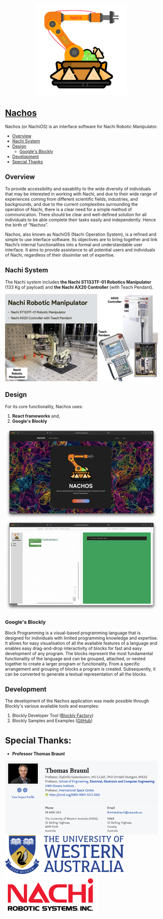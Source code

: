 <p align="center">
  <img src="public/img/logo.png" width="300" alt="Nachos Logo">
</p>

# [Nachos](https://nachios.vercel.app)

Nachos (or NachiOS) is an interface software for Nachi Robotic Manipulator.

- [Overview](#overview)
- [Nachi System](#nachi-system)
- [Design](#design)
  - [Google's Blockly](#googles-blockly)
- [Development](#development)
- [Special Thanks](#special-thanks)

## Overview 

To provide accessibility and easability to the wide diversity of individuals that may be interested in working with Nachi, 
and due to their wide range of experiences coming from different scientific fields, industries, and backgrounds, 
and due to the current complexities surrounding the operation of Nachi, 
there is a clear need for a simple method of communication. 
There should be clear and well-defined solution for all individuals to be able complete their tasks easily and independently. 
Hence the birth of “Nachos”.

Nachos, also known as NachiOS (Nachi Operation System), is a refined and simple to use interface software. 
Its objectives are to bring together and link Nachi’s internal functionalities into a formal and understandable user interface. 
It aims to provide assistance to all potential users and individuals of Nachi, regardless of their dissimilar set of expertise.

## Nachi System

The Nachi system includes **the Nachi ST133TF-01 Robotics Manipulator** (133 Kg of payload) and **the Nachi AX20 Controller** (with Teach Pendant).

![Nachi System](docs/assets/nachi.png)

## Design

For its core functionality, Nachos uses: 
1. **React frameworks** and, 
2. **Google's Blockly** 

![Nachos Home Page](docs/assets/page_home.png)
![Nachos Coding Page](docs/assets/page_coding.png)

### Google's Blockly

Block Programming is a visual-based programming language that is designed for individuals with limited programming knowledge and expertise. 
It allows for easy visualisation of all the available features of a language and enables easy drag-and-drop interactivity of blocks for fast and easy development of any program. 
The blocks represent the most fundamental functionality of the language and can be grouped, attached, or nested together to create a larger program or functionality. 
From a specific arrangement and grouping of blocks a program is created. Subsequently, it can be converted to generate a textual representation of all the blocks.

## Development

The development of the Nachos application was made possible through Blockly's various available tools and examples:
1. Blockly Developer Tool ([Blockly Factory](https://blockly-demo.appspot.com/static/demos/blockfactory/index.html))
2. Blockly Samples and Examples ([GitHub](https://github.com/google/blockly-samples)) 

# Special Thanks:

- **Professor Thomas Braunl**

![Professor Thomas Braunl](docs/assets/prof_braunl.png)
<img src="docs/assets/uwa_logo.png" height="130" alt="University of Western Australia">
<img src="docs/assets/nachi_logo.jpg" height="130" alt="Nachi Robotics Systems Inc.">
